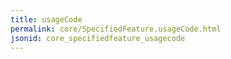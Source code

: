 ```yaml
---
title: usageCode
permalink: core/SpecifiedFeature.usageCode.html
jsonid: core_specifiedfeature_usagecode
---
```

